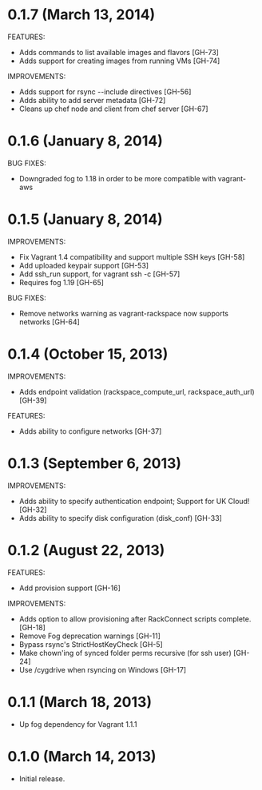 # 0.1.7 (March 13, 2014)

FEATURES:

 - Adds commands to list available images and flavors [GH-73]
 - Adds support for creating images from running VMs [GH-74]

IMPROVEMENTS:

 - Adds support for rsync --include directives [GH-56]
 - Adds ability to add server metadata [GH-72]
 - Cleans up chef node and client from chef server [GH-67]

# 0.1.6 (January 8, 2014)

BUG FIXES:

  - Downgraded fog to 1.18 in order to be more compatible with vagrant-aws
  
# 0.1.5 (January 8, 2014)

IMPROVEMENTS:

  - Fix Vagrant 1.4 compatibility and support multiple SSH keys [GH-58]
  - Add uploaded keypair support [GH-53]
  - Add ssh_run support, for vagrant ssh -c [GH-57]
  - Requires fog 1.19 [GH-65]

BUG FIXES:

  - Remove networks warning as vagrant-rackspace now supports networks [GH-64]

# 0.1.4 (October 15, 2013)

IMPROVEMENTS:

  - Adds endpoint validation (rackspace_compute_url, rackspace_auth_url) [GH-39]
  
FEATURES:
  - Adds ability to configure networks [GH-37]

# 0.1.3 (September 6, 2013)

IMPROVEMENTS:

  - Adds ability to specify authentication endpoint; Support for UK Cloud! [GH-32]
  - Adds ability to specify disk configuration (disk_conf) [GH-33]

# 0.1.2 (August 22, 2013)

FEATURES:

- Add provision support [GH-16]
  
IMPROVEMENTS:
  
  - Adds option to allow provisioning after RackConnect scripts complete. [GH-18]
  - Remove Fog deprecation warnings [GH-11]
  - Bypass rsync's StrictHostKeyCheck [GH-5]
  - Make chown'ing of synced folder perms recursive (for ssh user) [GH-24]
  - Use /cygdrive when rsyncing on Windows [GH-17]
  
  
# 0.1.1 (March 18, 2013)

* Up fog dependency for Vagrant 1.1.1

# 0.1.0 (March 14, 2013)

* Initial release.
